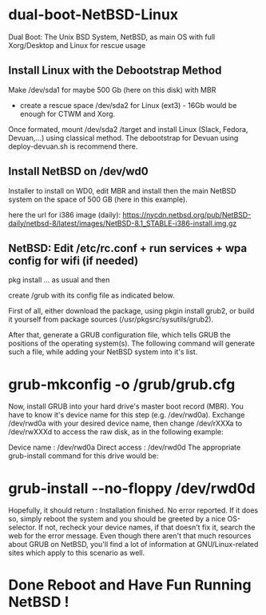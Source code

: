 # dual-boot-NetBSD-Linux
Dual Boot: The Unix BSD System, NetBSD, as main OS with full Xorg/Desktop and Linux for rescue usage

## Install Linux with the Debootstrap Method

Make /dev/sda1 for maybe 500 Gb (here on this disk) with MBR 
+ create a rescue space /dev/sda2 for Linux (ext3) - 16Gb would be enough for CTWM and Xorg.

Once formated, mount /dev/sda2 /target and install Linux (Slack, Fedora, Devuan,...) using classical method.
The debootstrap for Devuan using deploy-devuan.sh is recommend there. 

## Install NetBSD on /dev/wd0 
Installer to install on WD0, edit MBR and install then the main NetBSD system on the space of 500 GB (here in this example). 

here the url for i386 image (daily): https://nycdn.netbsd.org/pub/NetBSD-daily/netbsd-8/latest/images/NetBSD-8.1_STABLE-i386-install.img.gz

## NetBSD: Edit /etc/rc.conf + run services + wpa config for wifi (if needed)

pkg install ... as usual and then

create /grub with its config file as indicated below.

 

First of all, either download the package, using pkgin install grub2, or build it yourself from package sources (/usr/pkgsrc/sysutils/grub2).

After that, generate a GRUB configuration file, which tells GRUB the positions of the operating system(s). The following command will generate such a file, while adding your NetBSD system into it's list.

# grub-mkconfig -o /grub/grub.cfg
Now, install GRUB into your hard drive's master boot record (MBR). You have to know it's device name for this step (e.g. /dev/rwd0a). Exchange /dev/rwd0a with your desired device name, then change /dev/rXXXa to /dev/rwXXXd to access the raw disk, as in the following example:

Device name :   /dev/rwd0a
Direct access : /dev/rwd0d
The appropriate grub-install command for this drive would be:

# grub-install --no-floppy /dev/rwd0d
Hopefully, it should return : Installation finished. No error reported. If it does so, simply reboot the system and you should be greeted by a nice OS-selector. If not, recheck your device names, if that doesn't fix it, search the web for the error message. Even though there aren't that much resources about GRUB on NetBSD, you'll find a lot of information at GNU/Linux-related sites which apply to this scenario as well.

# Done Reboot and Have Fun Running NetBSD !
